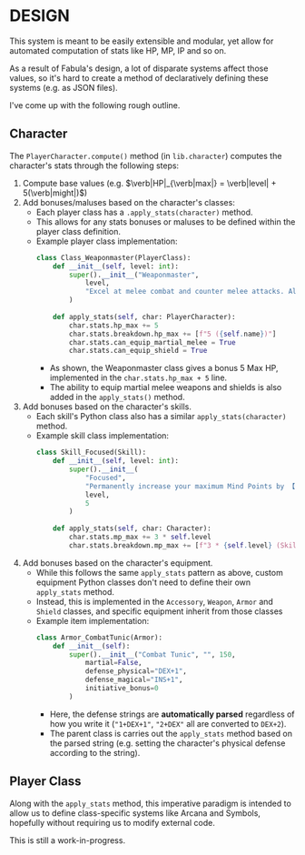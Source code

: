 # DESIGN
This system is meant to be easily extensible and modular, yet allow for automated computation of stats like HP, MP, IP and so on. 

As a result of Fabula's design, a lot of disparate systems affect those values, so it's hard to create a method of declaratively defining these systems (e.g. as JSON files).

I've come up with the following rough outline.

## Character
The `PlayerCharacter.compute()` method (in `lib.character`) computes the character's stats through the following steps:
1. Compute base values (e.g. $\verb|HP|_{\verb|max|} = \verb|level| + 5(\verb|might|)$)
2. Add bonuses/maluses based on the character's classes:
    - Each player class has a `.apply_stats(character)` method.
    - This allows for any stats bonuses or maluses to be defined within the player class definition.
    - Example player class implementation:
        ```python
        class Class_Weaponmaster(PlayerClass):
            def __init__(self, level: int):
                super().__init__("Weaponmaster",
                    level,
                    "Excel at melee combat and counter melee attacks. Allows you to equip martial melee weapons and shields"
                )
            
            def apply_stats(self, char: PlayerCharacter):
                char.stats.hp_max += 5
                char.stats.breakdown.hp_max += [f"5 ({self.name})"]
                char.stats.can_equip_martial_melee = True
                char.stats.can_equip_shield = True
        ```
        - As shown, the Weaponmaster class gives a bonus 5 Max HP, implemented in the `char.stats.hp_max + 5` line.
        - The ability to equip martial melee weapons and shields is also added in the `apply_stats()` method.
3. Add bonuses based on the character's skills.
   - Each skill's Python class also has a similar `apply_stats(character)` method.
   - Example skill class implementation:
       ```python
       class Skill_Focused(Skill):
           def __init__(self, level: int):
               super().__init__(
                   "Focused",
                   "Permanently increase your maximum Mind Points by 【SL × 3】. When you perform an Open Check using 【INS + INS】, you gain a bonus equal to 【SL】 on that Check (this only applies to Open Checks).",
                   level,
                   5
               )
           
           def apply_stats(self, char: Character):
               char.stats.mp_max += 3 * self.level
               char.stats.breakdown.mp_max += [f"3 * {self.level} (Skill: {self.name})"]
       ```
4. Add bonuses based on the character's equipment.
   - While this follows the same `apply_stats` pattern as above, custom equipment Python classes don't need to define their own `apply_stats` method.
   - Instead, this is implemented in the `Accessory`, `Weapon`, `Armor` and `Shield` classes, and specific equipment inherit from those classes
   - Example item implementation:
       ```python
       class Armor_CombatTunic(Armor):
           def __init__(self):
               super().__init__("Combat Tunic", "", 150,
                   martial=False,
                   defense_physical="DEX+1", 
                   defense_magical="INS+1", 
                   initiative_bonus=0
               )
       ```
       - Here, the defense strings are **automatically parsed** regardless of how you write it (`"1+DEX+1"`, `"2+DEX"` all are converted to `DEX+2`).
       - The parent class is carries out the `apply_stats` method based on the parsed string (e.g. setting the character's physical defense according to the string).

## Player Class
Along with the `apply_stats` method, this imperative paradigm is intended to allow us to define class-specific systems like Arcana and Symbols, hopefully without requiring us to modify external code.

This is still a work-in-progress.